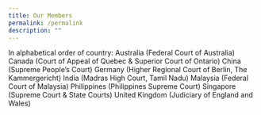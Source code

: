 ```yaml
---
title: Our Members
permalink: /permalink
description: ""
---
```

In alphabetical order of country:
Australia (Federal Court of Australia)
Canada (Court of Appeal of Quebec & Superior Court of Ontario)
China (Supreme People’s Court)
Germany (Higher Regional Court of Berlin, The Kammergericht)
India (Madras High Court, Tamil Nadu)
Malaysia (Federal Court of Malaysia)
Philippines (Philippines Supreme Court)
Singapore (Supreme Court & State Courts)
United Kingdom (Judiciary of England and Wales)